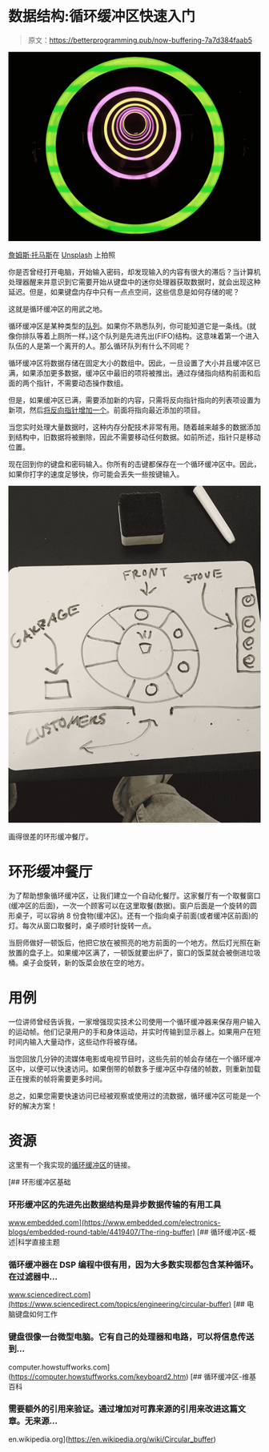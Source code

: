 # 数据结构:循环缓冲区快速入门

> 原文：<https://betterprogramming.pub/now-buffering-7a7d384faab5>

![](img/0d1ba4c27c831a1d9cc93baf48fcf10b.png)

[詹姆斯·托马斯](https://unsplash.com/photos/CQGLCAeFlfQ?utm_source=unsplash&utm_medium=referral&utm_content=creditCopyText)在 [Unsplash](https://unsplash.com/search/photos/line-of-people?utm_source=unsplash&utm_medium=referral&utm_content=creditCopyText) 上拍照

你是否曾经打开电脑，开始输入密码，却发现输入的内容有很大的滞后？当计算机处理器醒来并意识到它需要开始从键盘中的迷你处理器获取数据时，就会出现这种延迟。但是，如果键盘内存中只有一点点空间，这些信息是如何存储的呢？

这就是循环缓冲区的用武之地。

循环缓冲区是某种类型的[队列](https://en.wikipedia.org/wiki/Queue_(abstract_data_type))。如果你不熟悉队列，你可能知道它是一条线。(就像你排队等着上厕所一样。)这个队列是先进先出(FIFO)结构。这意味着第一个进入队伍的人是第一个离开的人。那么循环队列有什么不同呢？

循环缓冲区将数据存储在固定大小的数组中。因此，一旦设置了大小并且缓冲区已满，如果添加更多数据，缓冲区中最旧的项将被推出。通过存储指向结构前面和后面的两个指针，不需要动态操作数组。

但是，如果缓冲区已满，需要添加新的内容，只需将反向指针指向的列表项设置为新项，然后[将反向指针增加一个](https://github.com/Coswold/CS_1.3/blob/master/circular_buffer.py#L22)。前面将指向最近添加的项目。

当您实时处理大量数据时，这种内存分配技术非常有用。随着越来越多的数据添加到结构中，旧数据将被删除，因此不需要移动任何数据。如前所述，指针只是移动位置。

现在回到你的键盘和密码输入。你所有的击键都保存在一个循环缓冲区中。因此，如果你打字的速度足够快，你可能会丢失一些按键输入。

![](img/2f152dccc785285fc4321baa3c24d13a.png)

画得很差的环形缓冲餐厅。

# 环形缓冲餐厅

为了帮助想象循环缓冲区，让我们建立一个自动化餐厅。这家餐厅有一个取餐窗口(缓冲区的后面)，一次一个顾客可以在这里取餐(数据)。窗户后面是一个旋转的圆形桌子，可以容纳 8 份食物(缓冲区)。还有一个指向桌子前面(或者缓冲区前面)的灯。每次从窗口取餐时，桌子顺时针旋转一点。

当厨师做好一顿饭后，他把它放在被照亮的地方前面的一个地方。然后灯光照在新放置的盘子上。如果缓冲区满了，一顿饭就要出炉了，窗口的饭菜就会被倒进垃圾桶。桌子会旋转，新的饭菜会放在空的地方。

# 用例

一位讲师曾经告诉我，一家增强现实技术公司使用一个循环缓冲器来保存用户输入的运动帧。他们记录用户的手和身体运动，并实时传输到显示器上。如果用户在短时间内输入大量动作，这些动作将被存储。

当您回放几分钟的流媒体电影或电视节目时，这些先前的帧会存储在一个循环缓冲区中，以便可以快速访问。如果倒带的帧数多于缓冲区中存储的帧数，则重新加载正在搜索的帧将需要更多时间。

总之，如果您需要快速访问已经被观察或使用过的流数据，循环缓冲区可能是一个好的解决方案！

# 资源

这里有一个我实现的[循环缓冲区](https://github.com/Coswold/CS_1.3/blob/master/circular_buffer.py)的链接。

[](https://www.embedded.com/electronics-blogs/embedded-round-table/4419407/The-ring-buffer) [## 环形缓冲区基础

### 环形缓冲区的先进先出数据结构是异步数据传输的有用工具

www.embedded.com](https://www.embedded.com/electronics-blogs/embedded-round-table/4419407/The-ring-buffer) [](https://www.sciencedirect.com/topics/engineering/circular-buffer) [## 循环缓冲区-概述|科学直接主题

### 循环缓冲器在 DSP 编程中很有用，因为大多数实现都包含某种循环。在过滤器中…

www.sciencedirect.com](https://www.sciencedirect.com/topics/engineering/circular-buffer) [](https://computer.howstuffworks.com/keyboard2.htm) [## 电脑键盘如何工作

### 键盘很像一台微型电脑。它有自己的处理器和电路，可以将信息传送到…

computer.howstuffworks.com](https://computer.howstuffworks.com/keyboard2.htm) [](https://en.wikipedia.org/wiki/Circular_buffer) [## 循环缓冲区-维基百科

### 需要额外的引用来验证。通过增加对可靠来源的引用来改进这篇文章。无来源…

en.wikipedia.org](https://en.wikipedia.org/wiki/Circular_buffer)